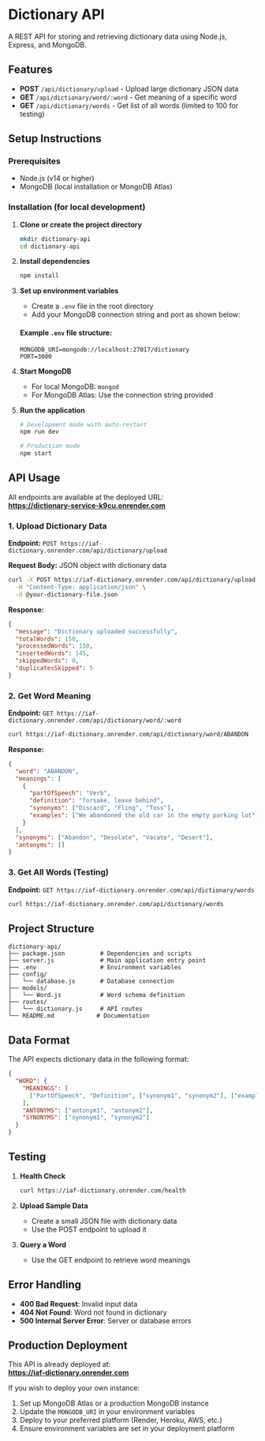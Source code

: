 # Dictionary API

A  REST API for storing and retrieving dictionary data using Node.js, Express, and MongoDB.

## Features

- **POST** `/api/dictionary/upload` - Upload large dictionary JSON data
- **GET** `/api/dictionary/word/:word` - Get meaning of a specific word
- **GET** `/api/dictionary/words` - Get list of all words (limited to 100 for testing)

## Setup Instructions

### Prerequisites
- Node.js (v14 or higher)
- MongoDB (local installation or MongoDB Atlas)

### Installation (for local development)

1. **Clone or create the project directory**
   ```bash
   mkdir dictionary-api
   cd dictionary-api
   ```

2. **Install dependencies**
   ```bash
   npm install
   ```

3. **Set up environment variables**
   - Create a `.env` file in the root directory
   - Add your MongoDB connection string and port as shown below:

   #### Example `.env` file structure:
   ```
   MONGODB_URI=mongodb://localhost:27017/dictionary
   PORT=3000
   ```

4. **Start MongoDB**
   - For local MongoDB: `mongod`
   - For MongoDB Atlas: Use the connection string provided

5. **Run the application**
   ```bash
   # Development mode with auto-restart
   npm run dev

   # Production mode
   npm start
   ```

## API Usage

All endpoints are available at the deployed URL:  
**https://dictionary-service-k9cu.onrender.com**

### 1. Upload Dictionary Data

**Endpoint:** `POST https://iaf-dictionary.onrender.com/api/dictionary/upload`

**Request Body:** JSON object with dictionary data

```bash
curl -X POST https://iaf-dictionary.onrender.com/api/dictionary/upload \
  -H "Content-Type: application/json" \
  -d @your-dictionary-file.json
```

**Response:**
```json
{
  "message": "Dictionary uploaded successfully",
  "totalWords": 150,
  "processedWords": 150,
  "insertedWords": 145,
  "skippedWords": 0,
  "duplicatesSkipped": 5
}
```

### 2. Get Word Meaning

**Endpoint:** `GET https://iaf-dictionary.onrender.com/api/dictionary/word/:word`

```bash
curl https://iaf-dictionary.onrender.com/api/dictionary/word/ABANDON
```

**Response:**
```json
{
  "word": "ABANDON",
  "meanings": [
    {
      "partOfSpeech": "Verb",
      "definition": "forsake, leave behind",
      "synonyms": ["Discard", "Fling", "Toss"],
      "examples": ["We abandoned the old car in the empty parking lot"]
    }
  ],
  "synonyms": ["Abandon", "Desolate", "Vacate", "Desert"],
  "antonyms": []
}
```

### 3. Get All Words (Testing)

**Endpoint:** `GET https://iaf-dictionary.onrender.com/api/dictionary/words`

```bash
curl https://iaf-dictionary.onrender.com/api/dictionary/words
```

## Project Structure

```
dictionary-api/
├── package.json          # Dependencies and scripts
├── server.js             # Main application entry point
├── .env                  # Environment variables
├── config/
│   └── database.js       # Database connection
├── models/
│   └── Word.js           # Word schema definition
├── routes/
│   └── dictionary.js     # API routes
└── README.md            # Documentation
```

## Data Format

The API expects dictionary data in the following format:

```json
{
  "WORD": {
    "MEANINGS": [
      ["PartOfSpeech", "Definition", ["synonym1", "synonym2"], ["example1"]]
    ],
    "ANTONYMS": ["antonym1", "antonym2"],
    "SYNONYMS": ["synonym1", "synonym2"]
  }
}
```

## Testing

1. **Health Check**
   ```bash
   curl https://iaf-dictionary.onrender.com/health
   ```

2. **Upload Sample Data**
   - Create a small JSON file with dictionary data
   - Use the POST endpoint to upload it

3. **Query a Word**
   - Use the GET endpoint to retrieve word meanings

## Error Handling

- **400 Bad Request**: Invalid input data
- **404 Not Found**: Word not found in dictionary
- **500 Internal Server Error**: Server or database errors

## Production Deployment

This API is already deployed at:  
**https://iaf-dictionary.onrender.com**

If you wish to deploy your own instance:
1. Set up MongoDB Atlas or a production MongoDB instance
2. Update the `MONGODB_URI` in your environment variables
3. Deploy to your preferred platform (Render, Heroku, AWS, etc.)
4. Ensure environment variables are set in your deployment platform
